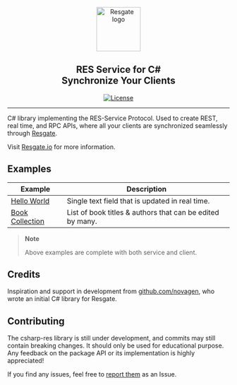<p align="center"><a href="https://resgate.io" target="_blank" rel="noopener noreferrer"><img width="100" src="https://resgate.io/img/resgate-logo.png" alt="Resgate logo"></a></p>


<h2 align="center"><b>RES Service for C#</b><br/>Synchronize Your Clients</h2>
</p>

<p align="center">
<a href="http://opensource.org/licenses/MIT"><img src="https://img.shields.io/badge/license-MIT-blue.svg" alt="License"></a>
</p>

---

C# library implementing the RES-Service Protocol. Used to create REST, real time, and RPC APIs, where all your clients are synchronized seamlessly through [Resgate](https://github.com/jirenius/resgate).

Visit [Resgate.io](https://resgate.io) for more information.

## Examples

| Example | Description
| --- | ---
| [Hello World](examples/HelloWorld/) | Single text field that is updated in real time.
| [Book Collection](examples/BookCollection/) | List of book titles & authors that can be edited by many.

> **Note**
>
> Above examples are complete with both service and client.

## Credits

Inspiration and support in development from [github.com/novagen](https://github.com/novagen), who wrote an initial C# library for Resgate.

## Contributing

The csharp-res library is still under development, and commits may still contain breaking changes. It should only be used for educational purpose. Any feedback on the package API or its implementation is highly appreciated!

If you find any issues, feel free to [report them](https://github.com/jirenius/csharp-res/issues/new) as an Issue.
